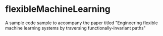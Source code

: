 # flexibleMachineLearning
A sample code sample to accompany the paper titled "Engineering flexible machine learning systems by traversing functionally-invariant paths" 
